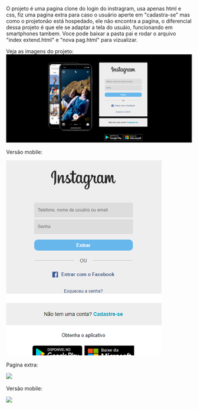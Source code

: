 O projeto é uma pagina clone do login do instragram, usa apenas html e css, fiz uma pagina extra para caso o usuário aperte em "cadastra-se" mas como o projetonão está hospedado, ele não encontra a pagina, o diferencial dessa projeto é que ele se adaptar a tela do usuáio, funcionando em smartphones tambem.
Voce pode baixar a pasta pai e rodar o arquivo "index extend.html" e "nova pag.html" para vizualizar.

Veja as imagens do projeto:
<img src="./img/proj1.png">


Versão mobile:


<img src="./img/proj1 mobile.png">


Pagina extra:

<img src="./img/proj2.png">



Versão mobile:


<img src="./img/proj2 mobile mobile.png">

